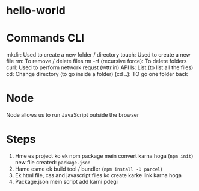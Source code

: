 # hello-world

# Commands CLI

mkdir: Used to create a new folder / directory
touch: Used to create a new file
rm: To remove / delete files
rm -rf (recursive force): To delete folders
curl: Used to perform network requst (wttr.in) API
ls: List (to list all the files)
cd: Change directory (to go inside a folder)
(cd ..): TO go one folder back

# Node

Node allows us to run JavaScript outside the browser

# Steps

1. Hme es project ko ek npm package mein convert karna hoga (`npm init`)
   new file created: `package.json`
2. Hame esme ek build tool / bundler (`npm install -D parcel`)
3. Ek html file, css and javascript files ko create karke link karna hoga
4. Package.json mein script add karni pdegi
